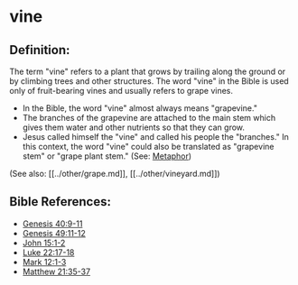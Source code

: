 # vine #

## Definition: ##

The term "vine" refers to a plant that grows by trailing along the ground or by climbing trees and other structures. The word "vine" in the Bible is used only of fruit-bearing vines and usually refers to grape vines.

* In the Bible, the word "vine" almost always means "grapevine."
* The branches of the grapevine are attached to the main stem which gives them water and other nutrients so that they can grow.
* Jesus called himself the "vine" and called his people the "branches." In this context, the word "vine" could also be translated as "grapevine stem" or "grape plant stem." (See: [Metaphor](en/ta-vol1/translate/man/figs-metaphor))

(See also: [[../other/grape.md]], [[../other/vineyard.md]])

## Bible References: ##

* [Genesis 40:9-11](en/tn/gen/help/40/09)
* [Genesis 49:11-12](en/tn/gen/help/49/11)
* [John 15:1-2](en/tn/jhn/help/15/01)
* [Luke 22:17-18](en/tn/luk/help/22/17)
* [Mark 12:1-3](en/tn/mrk/help/12/01)
* [Matthew 21:35-37](en/tn/mat/help/21/35)